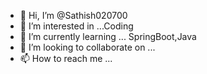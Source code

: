 - 👋 Hi, I’m @Sathish020700
- 👀 I’m interested in ...Coding  
- 🌱 I’m currently learning ... SpringBoot,Java
- 💞️ I’m looking to collaborate on ...
- 📫 How to reach me ...

<!---
Sathish020700/Sathish020700 is a ✨ special ✨ repository because its `README.md` (this file) appears on your GitHub profile.
You can click the Preview link to take a look at your changes.
--->
